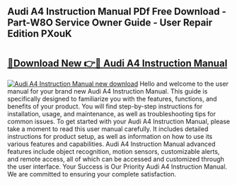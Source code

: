## Audi A4 Instruction Manual PDf Free Download - Part-W8O Service Owner Guide - User Repair Edition PXouK

# <h2><a href="http://bc48609.oget.top/?id=Audi+A4+Instruction+Manual">🔗Download New 👉🔴 Audi A4 Instruction Manual</a></h2>

[![Audi A4 Instruction Manual new download](https://i.imgur.com/5g1atiW.png)](http://bc48609.oget.top/?id=Audi+A4+Instruction+Manual)
Hello and welcome to the user manual for your brand new Audi A4 Instruction Manual. This guide is specifically designed to familiarize you with the features, functions, and benefits of your product. You will find step-by-step instructions for installation, usage, and maintenance, as well as troubleshooting tips for common issues. To get started with your Audi A4 Instruction Manual, please take a moment to read this user manual carefully. It includes detailed instructions for product setup, as well as information on how to use its various features and capabilities. Audi A4 Instruction Manual advanced features include object recognition, motion sensors, customizable alerts, and remote access, all of which can be accessed and customized through the user interface. Your Success is Our Priority Audi A4 Instruction Manual. We are committed to ensuring your complete satisfaction.
